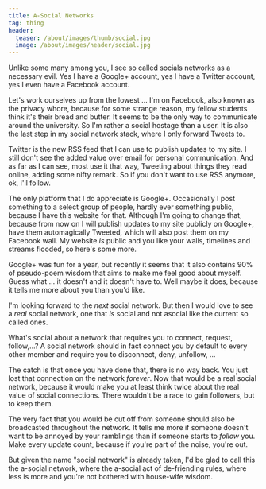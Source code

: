 ```yaml
---
title: A-Social Networks
tag: thing
header:
  teaser: /about/images/thumb/social.jpg
  image: /about/images/header/social.jpg
---
```


Unlike <strike>some</strike> many among you, I see so called socials
networks as a necessary evil. Yes I have a Google+ account, yes I have a
Twitter account, yes I even have a Facebook account.

Let's work ourselves up from the lowest ... I'm on Facebook, also known as the
privacy whore, because for some strange reason, my fellow students think it's
their bread and butter. It seems to be the only way to communicate around the
university. So I'm rather a social hostage than a user. It is also the last
step in my social network stack, where I only forward Tweets to.

Twitter is the new RSS feed that I can use to publish updates to my site. I
still don't see the added value over email for personal communication. And as
far as I can see, most use it that way, Tweeting about things they read online,
adding some nifty remark. So if you don't want to use RSS anymore, ok, I'll
follow.

The only platform that I do appreciate is Google+. Occasionally I post
something to a select group of people, hardly ever something public, because I
have this website for that. Although I'm going to change that, because from now
on I will publish updates to my site publicly on Google+, have them
automagically Tweeted, which will also post them on my Facebook wall. My
website _is_ public and you like your walls, timelines and streams flooded, so
here's some more.

Google+ was fun for a year, but recently it seems that it also contains 90% of
pseudo-poem wisdom that aims to make me feel good about myself. Guess what ...
it doesn't and it doesn't have to. Well maybe it does, because it tells me more
about you than you'd like.

I'm looking forward to the _next_ social network. But then I would love to see
a _real_ social network, one that _is_ social and not asocial like the current
so called ones.

What's social about a network that requires you to connect, request,
follow,...? A social network should in fact connect you by default to every
other member and require you to disconnect, deny, unfollow, ...

The catch is that once you have done that, there is no way back. You just lost
that connection on the network _forever_. Now that would be a real social
network, because it would make you at least think twice about the real value of
social connections. There wouldn't be a race to gain followers, but to keep
them.

The very fact that you would be cut off from someone should also be broadcasted
throughout the network. It tells me more if someone doesn't want to be annoyed
by your ramblings than if someone starts to _follow_ you. Make every update
count, because if you're part of the noise, you're out.

But given the name "social network" is already taken, I'd be glad to call this
the a-social network, where the a-social act of de-friending rules, where less
is more and you're not bothered with house-wife wisdom.
